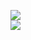 [![](https://img.shields.io/badge/Made%20With-Github%20Spray-lightgrey.svg?style=for-the-badge&logo=github)](https://github.com/Annihil/github-spray#23129)  
[![](https://i.imgur.com/2DrTn0Z.gif)](https://github.com/Annihil/github-spray)